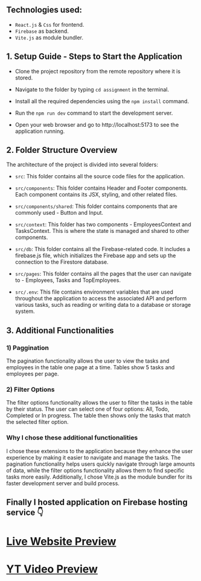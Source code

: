 
## Technologies used:

- `React.js` & `Css` for frontend.
- `Firebase` as backend.
- `Vite.js` as module bundler.

## 1. Setup Guide - Steps to Start the Application

- Clone the project repository from the remote repository where it is stored.

- Navigate to the folder by typing `cd assignment` in the terminal.

- Install all the required dependencies using the `npm install` command.

- Run the `npm run dev` command to start the development server.

- Open your web browser and go to http://localhost:5173 to see the application running.

## 2. Folder Structure Overview

The architecture of the project is divided into several folders: 

- `src`: This folder contains all the source code files for the application.

- `src/components`: This folder contains Header and Footer components. Each component contains its JSX, styling, and other related files.

- `src/components/shared`: This folder contains components that are commonly used - Button and Input.

- `src/context`: This folder has two components - EmployeesContext and TasksContext. This is where the state is managed and shared to other components. 

- `src/db`: This folder contains all the Firebase-related code. It includes a firebase.js file, which initializes the Firebase app and sets up the connection to the Firestore database.

- `src/pages`: This folder contains all the pages that the user can navigate to - Employees, Tasks and TopEmployees.

- `src/.env`: This file contains environment variables that are used throughout the application to access the associated API and perform various tasks, such as reading or writing data to a database or storage system.

## 3. Additional Functionalities

### 1) Paggination 

The pagination functionality allows the user to view the tasks and employees in the table one page at a time. Tables show 5 tasks and employees per page.

### 2) Filter Options

The filter options functionality allows the user to filter the tasks in the table by their status. The user can select one of four options: All, Todo, Completed or In progress. The table then shows only the tasks that match the selected filter option.

### Why I chose these additional functionalities 

I chose these extensions to the application because they enhance the user experience by making it easier to navigate and manage the tasks. The pagination functionality helps users quickly navigate through large amounts of data, while the filter options functionality allows them to find specific tasks more easily. Additionally, I chose Vite.js as the module bundler for its faster development server and build process.

## Finally I hosted application on Firebase hosting service 👇

# [Live Website Preview](https://crud-app-58c6e.firebaseapp.com/)
# [YT Video Preview](https://www.youtube.com/watch?v=6-DWxmphtX8)
